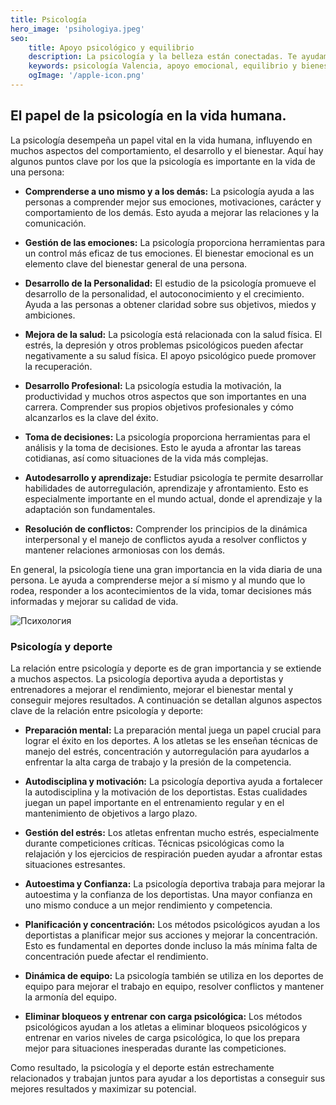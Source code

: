 ```yaml
---
title: Psicología
hero_image: 'psihologiya.jpeg'
seo:
    title: Apoyo psicológico y equilibrio
    description: La psicología y la belleza están conectadas. Te ayudamos a lograr equilibrio y confianza.
    keywords: psicología Valencia, apoyo emocional, equilibrio y bienestar
    ogImage: '/apple-icon.png'
---
```

## El papel de la psicología en la vida humana.

La psicología desempeña un papel vital en la vida humana, influyendo en muchos aspectos del comportamiento, el desarrollo y el bienestar. Aquí hay algunos puntos clave por los que la psicología es importante en la vida de una persona:

- **Comprenderse a uno mismo y a los demás:** La psicología ayuda a las personas a comprender mejor sus emociones, motivaciones, carácter y comportamiento de los demás. Esto ayuda a mejorar las relaciones y la comunicación.

- **Gestión de las emociones:** La psicología proporciona herramientas para un control más eficaz de tus emociones. El bienestar emocional es un elemento clave del bienestar general de una persona.

- **Desarrollo de la Personalidad:** El estudio de la psicología promueve el desarrollo de la personalidad, el autoconocimiento y el crecimiento. Ayuda a las personas a obtener claridad sobre sus objetivos, miedos y ambiciones.

- **Mejora de la salud:** La psicología está relacionada con la salud física. El estrés, la depresión y otros problemas psicológicos pueden afectar negativamente a su salud física. El apoyo psicológico puede promover la recuperación.

- **Desarrollo Profesional:** La psicología estudia la motivación, la productividad y muchos otros aspectos que son importantes en una carrera. Comprender sus propios objetivos profesionales y cómo alcanzarlos es la clave del éxito.

- **Toma de decisiones:** La psicología proporciona herramientas para el análisis y la toma de decisiones. Esto le ayuda a afrontar las tareas cotidianas, así como situaciones de la vida más complejas.

- **Autodesarrollo y aprendizaje:** Estudiar psicología te permite desarrollar habilidades de autorregulación, aprendizaje y afrontamiento. Esto es especialmente importante en el mundo actual, donde el aprendizaje y la adaptación son fundamentales.

- **Resolución de conflictos:** Comprender los principios de la dinámica interpersonal y el manejo de conflictos ayuda a resolver conflictos y mantener relaciones armoniosas con los demás.

En general, la psicología tiene una gran importancia en la vida diaria de una persona. Le ayuda a comprenderse mejor a sí mismo y al mundo que lo rodea, responder a los acontecimientos de la vida, tomar decisiones más informadas y mejorar su calidad de vida.

![Психология](/images/posts/psihologiya-2.jpeg "Психология")

### Psicología y deporte

La relación entre psicología y deporte es de gran importancia y se extiende a muchos aspectos. La psicología deportiva ayuda a deportistas y entrenadores a mejorar el rendimiento, mejorar el bienestar mental y conseguir mejores resultados. A continuación se detallan algunos aspectos clave de la relación entre psicología y deporte:

- **Preparación mental:** La preparación mental juega un papel crucial para lograr el éxito en los deportes. A los atletas se les enseñan técnicas de manejo del estrés, concentración y autorregulación para ayudarlos a enfrentar la alta carga de trabajo y la presión de la competencia.

- **Autodisciplina y motivación:** La psicología deportiva ayuda a fortalecer la autodisciplina y la motivación de los deportistas. Estas cualidades juegan un papel importante en el entrenamiento regular y en el mantenimiento de objetivos a largo plazo.

- **Gestión del estrés:** Los atletas enfrentan mucho estrés, especialmente durante competiciones críticas. Técnicas psicológicas como la relajación y los ejercicios de respiración pueden ayudar a afrontar estas situaciones estresantes.

- **Autoestima y Confianza:** La psicología deportiva trabaja para mejorar la autoestima y la confianza de los deportistas. Una mayor confianza en uno mismo conduce a un mejor rendimiento y competencia.

- **Planificación y concentración:** Los métodos psicológicos ayudan a los deportistas a planificar mejor sus acciones y mejorar la concentración. Esto es fundamental en deportes donde incluso la más mínima falta de concentración puede afectar el rendimiento.

- **Dinámica de equipo:** La psicología también se utiliza en los deportes de equipo para mejorar el trabajo en equipo, resolver conflictos y mantener la armonía del equipo.

- **Eliminar bloqueos y entrenar con carga psicológica:** Los métodos psicológicos ayudan a los atletas a eliminar bloqueos psicológicos y entrenar en varios niveles de carga psicológica, lo que los prepara mejor para situaciones inesperadas durante las competiciones.

Como resultado, la psicología y el deporte están estrechamente relacionados y trabajan juntos para ayudar a los deportistas a conseguir sus mejores resultados y maximizar su potencial.